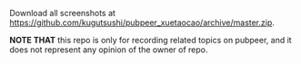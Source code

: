 Download all screenshots at <https://github.com/kugutsushi/pubpeer_xuetaocao/archive/master.zip>.

**NOTE THAT** this repo is only for recording related topics on pubpeer, and it does not represent any opinion of the owner of repo.
